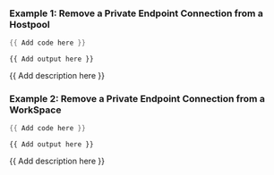 ### Example 1: Remove a Private Endpoint Connection from a Hostpool
```powershell
{{ Add code here }}
```

```output
{{ Add output here }}
```

{{ Add description here }}

### Example 2: Remove a Private Endpoint Connection from a WorkSpace
```powershell
{{ Add code here }}
```

```output
{{ Add output here }}
```

{{ Add description here }}

